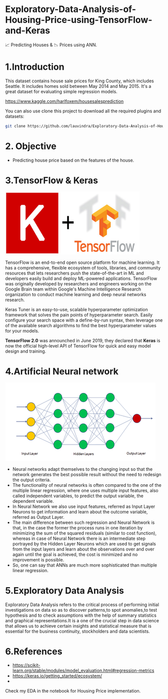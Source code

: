 # Exploratory-Data-Analysis-of-Housing-Price-using-TensorFlow-and-Keras
📈 Predicting Houses & 📉 Prices using ANN.

# 1.Introduction
This dataset contains house sale prices for King County, which includes Seattle. It includes homes sold between May 2014 and May 2015.
It's a great dataset for evaluating simple regression models.

https://www.kaggle.com/harlfoxem/housesalesprediction

You can also use clone this project to download all the required plugins and datasets:
```sh
git clone https://github.com/lauvindra/Exploratory-Data-Analysis-of-Housing-Price-using-TensorFlow-and-Keras.git
```
# 2. Objective 
* Predicting house price based on the features of the house.

# 3.TensorFlow & Keras
  <img src="Images/TFKeras.png" width="430" height="200">
  
TensorFlow is an end-to-end open source platform for machine learning. It has a comprehensive, flexible ecosystem of tools, libraries, and community resources that lets researchers push the state-of-the-art in ML and developers easily build and deploy ML-powered applications.
TensorFlow was originally developed by researchers and engineers working on the Google Brain team within Google's Machine Intelligence Research organization to conduct machine learning and deep neural networks research.

Keras Tuner is an easy-to-use, scalable hyperparameter optimization framework that solves the pain points of hyperparameter search. Easily configure your search space with a define-by-run syntax, then leverage one of the available search algorithms to find the best hyperparameter values for your models.

**TensorFlow 2.0** was announched in June 2019, they declared that **Keras** is now the official high-level API of TensorFlow for quick and easy model design and training.

# 4.Artificial Neural network

  <img src="Images/ANN_layers.png" width="480" height="250">

* Neural networks adapt themselves to the changing input so that the network generates the best possible result without the need to redesign the output criteria.
*  The functionality of neural networks is often compared to the one of the multiple linear regression, where one uses multiple input features, also called independent variables, to predict the output variable, the dependent variable. 
*  In Neural Network we also use input features, referred as Input Layer Neurons to get information and learn about the outcome variable, referred as Output Layer.
*  The main difference between such regression and Neural Network is that, in the case the former the process runs in one iteration by minimizing the sum of the squared residuals (similar to cost function), whereas in case of Neural Network there is an intermediate step portrayed by the Hidden Layer Neurons which are used to get signals from the input layers and learn about the observations over and over again until the goal is achieved, the cost is minimized and no improvement is possible. 
*  So, one can say that ANNs are much more sophisticated than multiple linear regression.

# 5.Exploratory Data Analysis
Exploratory Data Analysis refers to the critical process of performing initial investigations on data so as to discover patterns,to spot anomalies,to test hypothesis and to check assumptions with the help of summary statistics and graphical representations.It is a one of the crucial step in data science that allows us to achieve certain insights and statistical measure that is essential for the business continuity, stockholders and data scientists.


# 6.References 
* https://scikit-learn.org/stable/modules/model_evaluation.html#regression-metrics
* https://keras.io/getting_started/ecosystem/
*
Check my EDA in the notebook for Housing Price implementation.
